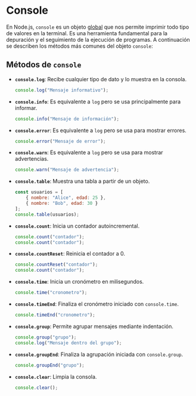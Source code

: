 # Console

En Node.js, `console` es un objeto [global](011%20-%20Globals.md) que nos permite imprimir todo tipo de valores en la terminal. Es una herramienta fundamental para la depuración y el seguimiento de la ejecución de programas. A continuación se describen los métodos más comunes del objeto `console`:

## Métodos de `console`

- **`console.log`**: Recibe cualquier tipo de dato y lo muestra en la consola.
  ```javascript
  console.log("Mensaje informativo");
  ```

- **`console.info`**: Es equivalente a `log` pero se usa principalmente para informar.
  ```javascript
  console.info("Mensaje de información");
  ```

- **`console.error`**: Es equivalente a `log` pero se usa para mostrar errores.
  ```javascript
  console.error("Mensaje de error");
  ```

- **`console.warn`**: Es equivalente a `log` pero se usa para mostrar advertencias.
  ```javascript
  console.warn("Mensaje de advertencia");
  ```

- **`console.table`**: Muestra una tabla a partir de un objeto.
  ```javascript
  const usuarios = [
      { nombre: "Alice", edad: 25 },
      { nombre: "Bob", edad: 30 }
  ];
  console.table(usuarios);
  ```

- **`console.count`**: Inicia un contador autoincremental.
  ```javascript
  console.count("contador");
  console.count("contador");
  ```

- **`console.countReset`**: Reinicia el contador a 0.
  ```javascript
  console.countReset("contador");
  console.count("contador");
  ```

- **`console.time`**: Inicia un cronómetro en milisegundos.
  ```javascript
  console.time("cronometro");
  ```

- **`console.timeEnd`**: Finaliza el cronómetro iniciado con `console.time`.
  ```javascript
  console.timeEnd("cronometro");
  ```

- **`console.group`**: Permite agrupar mensajes mediante indentación.
  ```javascript
  console.group("grupo");
  console.log("Mensaje dentro del grupo");
  ```

- **`console.groupEnd`**: Finaliza la agrupación iniciada con `console.group`.
  ```javascript
  console.groupEnd("grupo");
  ```

- **`console.clear`**: Limpia la consola.
  ```javascript
  console.clear();
  ```

